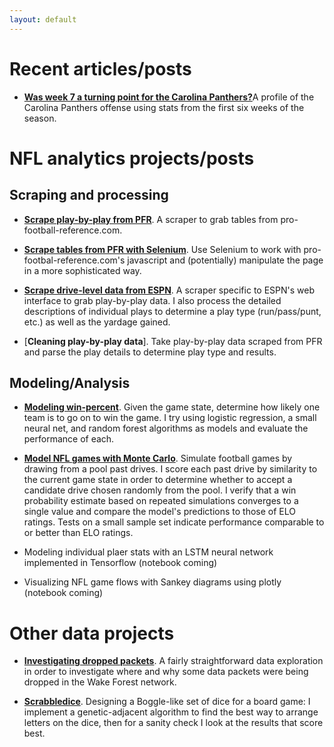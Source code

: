 ```yaml
---
layout: default
---
```


# Recent articles/posts

* [**Was week 7 a turning point for the Carolina Panthers?**](https://www.catscratchreader.com/2018/10/31/18038790/was-week-7-a-turning-point-carolina-panthers-baltimore-ravens-nfc-south)A profile of the Carolina Panthers offense using stats from the first six weeks of the season.

# NFL analytics projects/posts


## Scraping and processing

* [**Scrape play-by-play from PFR**](https://nbviewer.jupyter.org/url/ewelchman.github.io/projects/pbp_data_acquisition.ipynb).
A scraper to grab tables from pro-football-reference.com.

* [**Scrape tables from PFR with Selenium**](https://nbviewer.jupyter.org/url/ewelchman.github.io/projects/pfr_scraper_selenium.ipynb).
Use Selenium to work with pro-footbal-reference.com's javascript and (potentially) manipulate the page in a more sophisticated way.

* [**Scrape drive-level data from ESPN**](https://nbviewer.jupyter.org/url/ewelchman.github.io/projects/espn_scraper.ipynb).
A scraper specific to ESPN's web interface to grab play-by-play data. I also process the detailed descriptions of individual plays to determine a play type (run/pass/punt, etc.) as well as the yardage gained.

* [**Cleaning play-by-play data**].
Take play-by-play data scraped from PFR and parse the play details to determine play type and results.

## Modeling/Analysis

* [**Modeling win-percent**](https://nbviewer.jupyter.org/url/ewelchman.github.io/projects/modeling_winpct.ipynb).
Given the game state, determine how likely one team is to go on to win the game. I try using logistic regression, a small neural net, and random forest algorithms as models and evaluate the performance of each.

* [**Model NFL games with Monte Carlo**](https://nbviewer.jupyter.org/url/ewelchman.github.io/projects/montecarlo_games.ipynb).
Simulate football games by drawing from a pool past drives. I score each past drive by similarity to the current game state in order to determine whether to accept a candidate drive chosen randomly from the pool. I verify that a win probability estimate based on repeated simulations converges to a single value and compare the model's predictions to those of ELO ratings. Tests on a small sample set indicate performance comparable to or better than ELO ratings.

* Modeling individual plaer stats with an LSTM neural network implemented in Tensorflow (notebook coming)

* Visualizing NFL game flows with Sankey diagrams using plotly (notebook coming)

# Other data projects

* [**Investigating dropped packets**](https://nbviewer.jupyter.org/url/ewelchman.github.io/projects/dropped_packets.ipynb). 
A fairly straightforward data exploration in order to investigate where and why some data packets were being dropped in the Wake Forest network.

* [**Scrabbledice**](https://nbviewer.jupyter.org/url/ewelchman.github.io/projects/scrabbledice.ipynb).
Designing a Boggle-like set of dice for a board game: I implement a genetic-adjacent algorithm to find the best way to arrange letters on the dice, then for a sanity check I look at the results that score best.
